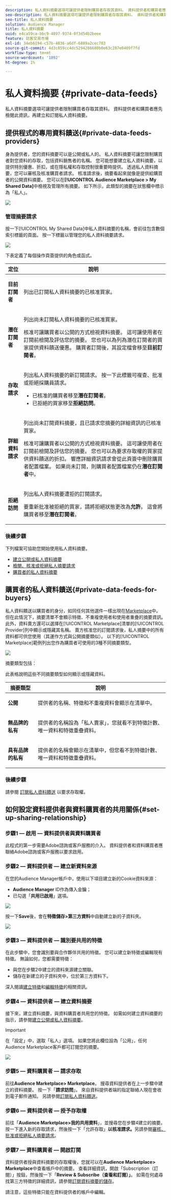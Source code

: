 ```yaml
---
description: 私人資料摘要選項可讓提供者限制購買者存取其資料。 資料提供者和購買者應先檢閱此資訊，再建立和訂閱私人資料摘要。
seo-description: 私人資料摘要選項可讓提供者限制購買者存取其資料。 資料提供者和購買者應先檢閱此資訊，再建立和訂閱私人資料摘要。
seo-title: 私人資料摘要
solution: Audience Manager
title: 私人資料摘要
uuid: e4ca59ca-bbc9-4897-9374-8f3d54b2beee
feature: 訪客交易市場
exl-id: 34eb6194-c57b-4836-a6df-6889a2cec703
source-git-commit: 4d3c859cc4dc5294286680b0e63c287e0409f7fd
workflow-type: tm+mt
source-wordcount: '1092'
ht-degree: 1%

---
```


# 私人資料摘要 {#private-data-feeds}

私人資料摘要選項可讓提供者限制購買者存取其資料。 資料提供者和購買者應先檢閱此資訊，再建立和訂閱私人資料摘要。

<!-- c_marketplace_privatefeed.xml -->

## 提供程式的專用資料饋送{#private-data-feeds-providers}

身為提供者，您的資料摘要可以是公開或私人的。 私人資料摘要可讓您限制購買者對您資料的存取，包括資料銷售者的名稱。 您可能想要建立私人資料摘要，以提供特別優惠、折扣，或在隱私權和存取控制很重要時提供。 透過私人資料摘要，您可以審核及核准購買者請求。 核准請求後，摘要看起來就像是提供給購買者的公開資料摘要。 您可以在&#x200B;**[!UICONTROL Audience Marketplace > My Shared Data]**&#x200B;中檢視及管理所有摘要。 如下所示，此類型的摘要在狀態欄中標示為「私人」。

![](assets/my_shared_data.png)

### 管理摘要請求

按一下[!UICONTROL My Shared Data]中私人資料摘要的名稱，會前往包含數個索引標籤的頁面。 按一下標籤以管理您的私人資料摘要請求。

![](assets/shared_data_tabs.png)

下表定義了每個操作頁簽提供的角色或函式。

<table id="table_AFB429CA52A34658859448D9A5215F9F"> 
 <thead> 
  <tr> 
   <th colname="col1" class="entry"> 定位 </th> 
   <th colname="col2" class="entry"> 說明 </th> 
  </tr> 
 </thead>
 <tbody> 
  <tr> 
   <td colname="col1"> <p> <b><span class="uicontrol"> 目前訂閱者</span></b> </p> </td> 
   <td colname="col2"> <p>列出已訂閱私人資料摘要的已核准買家。 </p> </td> 
  </tr> 
  <tr> 
   <td colname="col1"> <p> <b><span class="uicontrol"> 潛在訂閱者</span></b> </p> </td> 
   <td colname="col2"> <p>列出尚未訂閱私人資料摘要的已核准買家。 </p> <p>核准可讓購買者以公開的方式檢視資料摘要。 這可讓使用者在訂閱前檢閱及評估您的摘要。 您也可以為列為潛在訂閱者的買家提供資料饋送優惠。 購買者訂閱後，其設定檔會移至<b><span class="uicontrol">目前訂閱者</span></b>。 </p> </td>
  </tr> 
  <tr> 
   <td colname="col1"> <p> <b><span class="uicontrol"> 存取請求</span></b> </p> </td>
   <td colname="col2"> <p>列出私人資料摘要的新訂閱請求。 按一下此標籤可複查、批准或拒絕採購員請求。 </p>
    <ul id="ul_BE0A835A90B14C05B3F63226B79D052D"> 
     <li id="li_2C5686CEB6F4430BA18AED5AD75C330A">已核准的購買者移至<b><span class="uicontrol">潛在訂閱者</span></b>。 </li>
     <li id="li_929591FCF81E43A3881813BDBD3AC278">已拒絕的買家移至<b><span class="uicontrol">拒絕訪問</span></b>。 </li>
    </ul> </td>
  </tr>
  <tr> 
   <td colname="col1"> <p> <b><span class="uicontrol"> 詳細資料請求</span></b> </p> </td>
   <td colname="col2"> <p>列出尚未訂閱資料摘要，且已請求您摘要的詳細資訊的已核准買家。 </p> <p>核准可讓購買者以公開的方式檢視資料摘要。 這可讓使用者在訂閱前檢閱及評估您的摘要。 您也可以為要求存取權的買家提供資料饋送的折扣。 響應詳細資訊請求會從此頁簽中刪除購買者配置檔案。 如果尚未訂閱，則購買者配置檔案仍在<b><span class="uicontrol">潛在訂閱者</span></b>中。 </p> </td>
  </tr>
  <tr> 
   <td colname="col1"> <p> <b><span class="uicontrol"> 拒絕訪問</span></b> </p> </td> 
   <td colname="col2"> <p>列出私人資料摘要遭拒的訂閱請求。 </p> <p>要重新批准被拒絕的買家，請將<span class="wintitle">拒絕狀態</span>更改為<b><span class="uicontrol">允許</span></b>。 這會將購買者移至<b><span class="uicontrol">潛在訂閱者</span></b>。 </p> </td> 
  </tr> 
 </tbody> 
</table>

### 後續步驟

下列檔案可協助您開始使用私人資料摘要。

* [建立公開或私人資料摘要](../../features/audience-marketplace/marketplace-data-providers/marketplace-create-manage-feeds.md#create-public-private-data-feed)
* [檢閱、核准或拒絕私人摘要請求](../../features/audience-marketplace/marketplace-data-providers/marketplace-create-manage-feeds.md#manage-private-requests)
* [購買者的私人資料摘要](../../features/audience-marketplace/marketplace-private-feeds.md#private-data-feeds-for-buyers)

## 購買者的私人資料饋送{#private-data-feeds-for-buyers}

私人資料饋送以購買者的身分，如同任何其他選件一樣出現在[Marketplace](../../features/audience-marketplace/marketplace-data-buyers/marketplace-data-buyers.md#about-marketplace)中。 但在此情況下，摘要清單不會顯示特徵、不重複使用者和使用者重疊的摘要資訊。 此外，資料賣方還可以選擇在[!UICONTROL Marketplace]清單的[!UICONTROL Provider]列中顯示或隱藏其名稱。 賣方核准您的訂閱請求後，私人摘要中的所有資料都可供您使用（其運作方式與公開摘要類似）。 以下的[!UICONTROL Marketplace]範例列出您作為購買者可使用的3種不同摘要類型。

![](assets/buyer_marketplace.png)

摘要類型包括：

此表格說明這些不同摘要類型如何顯示或隱藏資料。

<table id="table_41D4A798ACF548A3A03ACB427CA4652D"> 
 <thead> 
  <tr> 
   <th colname="col1" class="entry"> 摘要類型 </th> 
   <th colname="col2" class="entry"> 說明 </th> 
  </tr> 
 </thead>
 <tbody> 
  <tr> 
   <td colname="col1"> <p><b><span class="uicontrol"> 公開</span></b> </p> </td> 
   <td colname="col2"> <p>提供者的名稱、特徵和不重複資料會顯示在清單中。 </p> </td> 
  </tr> 
  <tr> 
   <td colname="col1"> <p><b><span class="uicontrol"> 無品牌的私有</span></b> </p> </td> 
   <td colname="col2"> <p>提供者的名稱設為「私人賣家」，您就看不到特徵計數、唯一資料和特徵重疊資料。 </p> </td> 
  </tr> 
  <tr> 
   <td colname="col1"> <p><b><span class="uicontrol"> 具有品牌的私有</span></b> </p> </td> 
   <td colname="col2"> <p>提供者的名稱會顯示在清單中，但您看不到特徵計數、唯一資料和特徵重疊資料。 </p> </td> 
  </tr> 
 </tbody> 
</table>

### 後續步驟

請參閱  [訂閱私人資料饋送](../../features/audience-marketplace/marketplace-data-buyers/marketplace-manage-subscriptions.md#subscript-private-data-feed) 以要求存取權。

## 如何設定資料提供者與資料購買者的共用關係{#set-up-sharing-relationship}

### 步驟1 — 啟用 — 資料提供者與資料購買者

此程式的第一步需要Adobe諮詢或客戶服務的介入。 資料提供者和資料購買者應聯絡Adobe諮詢或客戶服務以要求啟用。

### 步驟2 — 資料提供者 — 建立新資料來源

在您的Audience Manager帳戶中，使用以下項目建立新的Cookie資料來源：

* **Audience Manager** ID作為傳入金鑰；
* 已勾選「**共用已啟用**」選項。

![](assets/create-datasource.png)

按一下&#x200B;**Save**&#x200B;後，會在&#x200B;**特徵儲存>第三方資料**&#x200B;中自動建立新的子資料夾。

![](assets/folder-structure.png)

### 步驟3 — 資料提供者 — 識別要共用的特徵

在此步驟中，您會識別要與合作夥伴共用的特徵。 您可以建立新特徵或編輯現有特徵。 無論如何，您都需要特徵：

* 與您在步驟2中建立的資料來源建立關聯。
* 儲存在新建立的子資料夾中，位於第三方資料下。

深入閱讀[建立特徵](/help/using/features/traits/create-onboarded-rule-based-traits.md)和[編輯特徵](/help/using/features/traits/manage-trait-rules.md#edit-trait)的相關資訊。

### 步驟4 — 資料提供者 — 建立資料摘要

接下來，建立資料摘要，與資料購買者共用您的特徵。 如需如何建立資料摘要的指示，請參閱[建立公開或私人資料摘要](/help/using/features/audience-marketplace/marketplace-data-providers/marketplace-create-manage-feeds.md)。

>[!IMPORTANT]
>
>在「設定」中，選取「私人」選項。 如果您將此欄位設為「公用」，任何Audience Marketplace客戶都可訂閱您的摘要。

![](assets/create-data-feed.png)

### 步驟5 — 資料購買者 — 請求存取

前往&#x200B;**Audience Marketplace> Marketplace**。 搜尋資料提供者在上一步驟中建立的資料摘要。 按一下「**請求訪問**」。 來自資料提供者端的指定聯絡人現在會收到電子郵件通知。 另請參閱[訂閱私人資料饋送](/help/using/features/audience-marketplace/marketplace-data-buyers/marketplace-manage-subscriptions.md#subscript-private-data-feed)。

### 步驟6 — 資料提供者 — 授予存取權

前往「**Audience Marketplace>我的共用資料**」，並搜尋您在步驟4建立的摘要。 按一下進入新的存取請求，然後按一下「允許存取」**以核准請求。**&#x200B;另請參閱[審核、批准或拒絕私人摘要請求](/help/using/features/audience-marketplace/marketplace-data-providers/marketplace-create-manage-feeds.md#manage-private-requests)。

### 步驟7 — 資料購買者 — 開啟訂閱

資料提供者授與資料摘要的存取權後，您就可以在&#x200B;**Audience Marketplace> Marketplace**&#x200B;中查看帳戶中的摘要。 查看詳細資訊，開啟「Subscription（訂閱）」按鈕，然後按一下「**Review &amp; Subscribe（查看和訂閱）」**。 如需在何處尋找第三方特徵的詳細資訊，請參閱[訂閱資料摘要的儲存](/help/using/features/audience-marketplace/marketplace-data-buyers/marketplace-manage-subscriptions.md#find-subscribed-data-fee)。

請注意，這些特徵只能在資料提供者的帳戶中編輯。
